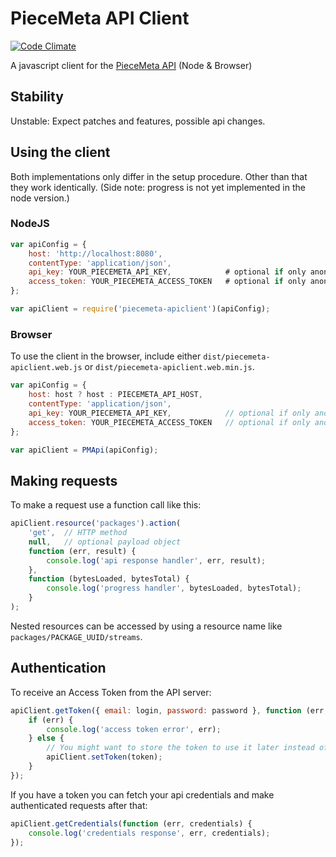 # PieceMeta API Client

[![Code Climate](https://codeclimate.com/github/PieceMeta/node-piecemeta-apiclient/badges/gpa.svg)](https://codeclimate.com/github/PieceMeta/node-piecemeta-apiclient)

A javascript client for the [PieceMeta API](http://github.com/PieceMeta/piecemeta-api) (Node & Browser)

## Stability

Unstable: Expect patches and features, possible api changes.

## Using the client

Both implementations only differ in the setup procedure. Other than that they work identically. (Side note: progress is not yet implemented in the node version.)

### NodeJS

```javascript
var apiConfig = {
    host: 'http://localhost:8080',
    contentType: 'application/json',
    api_key: YOUR_PIECEMETA_API_KEY,            # optional if only anonymous requests
    access_token: YOUR_PIECEMETA_ACCESS_TOKEN   # optional if only anonymous requests
};

var apiClient = require('piecemeta-apiclient')(apiConfig);
```

### Browser

To use the client in the browser, include either `dist/piecemeta-apiclient.web.js` or `dist/piecemeta-apiclient.web.min.js`.

```javascript
var apiConfig = {
    host: host ? host : PIECEMETA_API_HOST,
    contentType: 'application/json',
    api_key: YOUR_PIECEMETA_API_KEY,            // optional if only anonymous requests
    access_token: YOUR_PIECEMETA_ACCESS_TOKEN   // optional if only anonymous requests
};

var apiClient = PMApi(apiConfig);
```

## Making requests

To make a request use a function call like this:

```javascript
apiClient.resource('packages').action(
    'get',  // HTTP method
    null,   // optional payload object
    function (err, result) {
        console.log('api response handler', err, result);
    },
    function (bytesLoaded, bytesTotal) {
        console.log('progress handler', bytesLoaded, bytesTotal);
    }
);
```

Nested resources can be accessed by using a resource name like `packages/PACKAGE_UUID/streams`.

## Authentication

To receive an Access Token from the API server:

```javascript
apiClient.getToken({ email: login, password: password }, function (err, token) {
    if (err) {
        console.log('access token error', err);
    } else {
        // You might want to store the token to use it later instead of the email/pass combo
        apiClient.setToken(token);
    }
});
```

If you have a token you can fetch your api credentials and make authenticated requests after that:

```javascript
apiClient.getCredentials(function (err, credentials) {
    console.log('credentials response', err, credentials);
});
```

